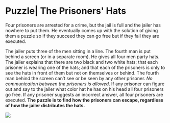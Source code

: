 # Puzzle| The Prisoners' Hats

Four prisoners are arrested for a crime, but the jail is full and the jailer has nowhere to put them. He eventually comes up with the solution of giving them a puzzle so if they succeed they can go free but if they fail they are executed.

The jailer puts three of the men sitting in a line. The fourth man is put behind a screen (or in a separate room). He gives all four men party hats. The jailer explains that there are two black and two white hats; that each prisoner is wearing one of the hats; and that each of the prisoners is only to see the hats in front of them but not on themselves or behind. The fourth man behind the screen can’t see or be seen by any other prisoner. *No communication between the prisoners is allowed*.
If any prisoner can figure out and say to the jailer what color hat he has on his head all four prisoners go free. If any prisoner suggests an incorrect answer, all four prisoners are executed. 
**The puzzle is to find how the prisoners can escape, regardless of how the jailer distributes the hats.**


![](https://i.imgur.com/YoHxx1l.jpg)